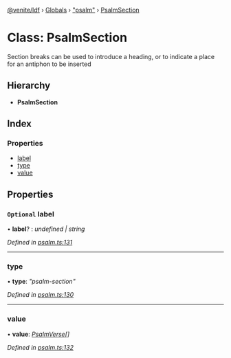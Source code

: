 [@venite/ldf](../README.md) › [Globals](../globals.md) › ["psalm"](../modules/_psalm_.md) › [PsalmSection](_psalm_.psalmsection.md)

# Class: PsalmSection

Section breaks can be used to introduce a heading, or to indicate a place for an antiphon to be inserted

## Hierarchy

* **PsalmSection**

## Index

### Properties

* [label](_psalm_.psalmsection.md#optional-label)
* [type](_psalm_.psalmsection.md#type)
* [value](_psalm_.psalmsection.md#value)

## Properties

### `Optional` label

• **label**? : *undefined | string*

*Defined in [psalm.ts:131](https://github.com/gbj/venite/blob/a445f5e/ldf/src/psalm.ts#L131)*

___

###  type

• **type**: *"psalm-section"*

*Defined in [psalm.ts:130](https://github.com/gbj/venite/blob/a445f5e/ldf/src/psalm.ts#L130)*

___

###  value

• **value**: *[PsalmVerse](_psalm_.psalmverse.md)[]*

*Defined in [psalm.ts:132](https://github.com/gbj/venite/blob/a445f5e/ldf/src/psalm.ts#L132)*
